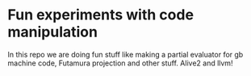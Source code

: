 # Fun experiments with code manipulation

In this repo we are doing fun stuff like making a partial evaluator for gb machine code, Futamura projection and other stuff. Alive2 and llvm!
